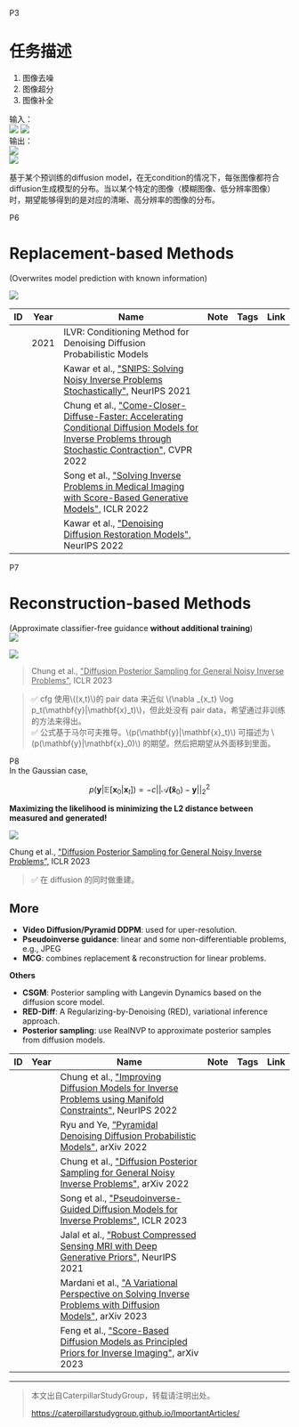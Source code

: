 P3   
# 任务描述

1. 图像去噪
2. 图像超分
3. 图像补全

输入：  
![](../../assets/D3-3.png)  ![](../../assets/D3-4-2.png)  
输出：  
![](../../assets/D3-4.png)  
![](../../assets/D3-3-1.png) 

基于某个预训练的diffusion model，在无condition的情况下，每张图像都符合diffusion生成模型的分布。当以某个特定的图像（模糊图像、低分辨率图像）时，期望能够得到的是对应的清晰、高分辨率的图像的分布。  

P6   
# Replacement-based Methods

(Overwrites model prediction with known information)    

![](../../assets/D3-6.png)  

|ID|Year|Name|Note|Tags|Link|
|---|---|---|---|---|---|
||2021|ILVR: Conditioning Method for Denoising Diffusion Probabilistic Models||||
|||Kawar et al., <u>"SNIPS: Solving Noisy Inverse Problems Stochastically",</u> NeurIPS 2021   
|||Chung et al., <u>"Come-Closer-Diffuse-Faster: Accelerating Conditional Diffusion Models for Inverse Problems through Stochastic Contraction",</u> CVPR 2022    
|||Song et al., <u>"Solving Inverse Problems in Medical Imaging with Score-Based Generative Models",</u> ICLR 2022   
|||Kawar et al., <u>"Denoising Diffusion Restoration Models",</u> NeurIPS 2022   

P7   
# Reconstruction-based Methods

(Approximate classifier-free guidance **without additional training**)    
![](../../assets/D3-5-2.png)  

![](../../assets/D3-7.png)  

> Chung et al., <u>"Diffusion Posterior Sampling for General Noisy Inverse Problems",</u> ICLR 2023   

> &#x2705; cfg 使用\\((x,t)\\)的 pair data 来近似 \\(\nabla _{x_t} \log p_t(\mathbf{y}|\mathbf{x}_t)\\)，但此处没有 pair data，希望通过非训练的方法来得出。    
> &#x2705; 公式基于马尔可夫推导。\\(p(\mathbf{y}|\mathbf{x}_t)\\) 可描述为 \\(p(\mathbf{y}|\mathbf{x}_0)\\) 的期望。然后把期望从外面移到里面。    

P8    
In the Gaussian case,    

$$
p(\mathbf{y} |\mathbb{E} [\mathbf{x} _ 0|\mathbf{x} _ t])=-c||\mathcal{A} \mathbf{(\hat{x}}  _ 0)-\mathbf{y} ||^2_2
$$

**Maximizing the likelihood is minimizing the L2 distance between measured and generated!**     

![](../../assets/D3-8.png)  

Chung et al., <u>"Diffusion Posterior Sampling for General Noisy Inverse Problems",</u> ICLR 2023    

> &#x2705; 在 diffusion 的同时做重建。    

## More

 - **Video Diffusion/Pyramid DDPM**: used for uper-resolution.      
 - **Pseudoinverse guidance**: linear and some non-differentiable problems, e.g., JPEG
 - **MCG**: combines replacement & reconstruction for linear problems.

**Others**
 - **CSGM**: Posterior sampling with Langevin Dynamics based on the diffusion score model.   
 - **RED-Diff**: A Regularizing-by-Denoising (RED), variational inference approach.   
 - **Posterior sampling**: use RealNVP to approximate posterior samples from diffusion models.   


|ID|Year|Name|Note|Tags|Link|
|---|---|---|---|---|---|
|||Chung et al., <u>"Improving Diffusion Models for Inverse Problems using Manifold Constraints",</u> NeurIPS 2022   
|||Ryu and Ye, <u>"Pyramidal Denoising Diffusion Probabilistic Models",</u> arXiv 2022   
|||Chung et al., <u>"Diffusion Posterior Sampling for General Noisy Inverse Problems",</u> arXiv 2022   
|||Song et al., <u>"Pseudoinverse-Guided Diffusion Models for Inverse Problems",</u> ICLR 2023   
|||Jalal et al., <u>"Robust Compressed Sensing MRI with Deep Generative Priors",</u> NeurIPS 2021   
|||Mardani et al., <u>"A Variational Perspective on Solving Inverse Problems with Diffusion Models",</u> arXiv 2023   
|||Feng et al., <u>"Score-Based Diffusion Models as Principled Priors for Inverse Imaging",</u> arXiv 2023   

---------------------------------------
> 本文出自CaterpillarStudyGroup，转载请注明出处。
>
> https://caterpillarstudygroup.github.io/ImportantArticles/
